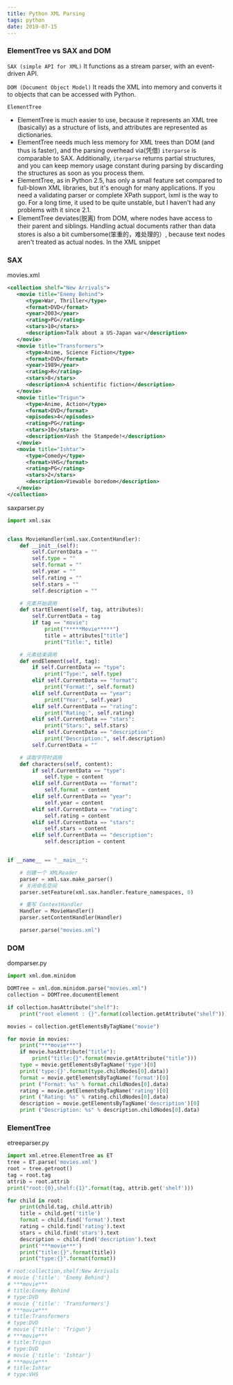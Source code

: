 ```yaml
---
title: Python XML Parsing
tags: python
date: 2019-07-15
---
```


### ElementTree vs SAX and DOM

`SAX (simple API for XML)` It functions as a stream parser, with an event-driven API.

`DOM (Document Object Model)` It reads the XML into memory and converts it to objects that can be accessed with Python.

`ElementTree`

-   ElementTree is much easier to use, because it represents an XML tree (basically) as a structure of lists, and attributes are represented as dictionaries.
-   ElementTree needs much less memory for XML trees than DOM (and thus is faster), and the parsing overhead via(凭借) `iterparse` is comparable to SAX. Additionally, `iterparse` returns partial structures, and you can keep memory usage constant during parsing by discarding the structures as soon as you process them.
-   ElementTree, as in Python 2.5, has only a small feature set compared to full-blown XML libraries, but it's enough for many applications. If you need a validating parser or complete XPath support, lxml is the way to go. For a long time, it used to be quite unstable, but I haven't had any problems with it since 2.1.
-   ElementTree deviates(脱离) from DOM, where nodes have access to their parent and siblings. Handling actual documents rather than data stores is also a bit cumbersome(笨重的，难处理的）, because text nodes aren't treated as actual nodes. In the XML snippet

### SAX

movies.xml

```xml
<collection shelf="New Arrivals">
   <movie title="Enemy Behind">
      <type>War, Thriller</type>
      <format>DVD</format>
      <year>2003</year>
      <rating>PG</rating>
      <stars>10</stars>
      <description>Talk about a US-Japan war</description>
   </movie>
   <movie title="Transformers">
      <type>Anime, Science Fiction</type>
      <format>DVD</format>
      <year>1989</year>
      <rating>R</rating>
      <stars>8</stars>
      <description>A schientific fiction</description>
   </movie>
   <movie title="Trigun">
      <type>Anime, Action</type>
      <format>DVD</format>
      <episodes>4</episodes>
      <rating>PG</rating>
      <stars>10</stars>
      <description>Vash the Stampede!</description>
   </movie>
   <movie title="Ishtar">
      <type>Comedy</type>
      <format>VHS</format>
      <rating>PG</rating>
      <stars>2</stars>
      <description>Viewable boredom</description>
   </movie>
</collection>
```

saxparser.py

```python
import xml.sax


class MovieHandler(xml.sax.ContentHandler):
    def __init__(self):
        self.CurrentData = ""
        self.type = ""
        self.format = ""
        self.year = ""
        self.rating = ""
        self.stars = ""
        self.description = ""

    # 元素开始调用
    def startElement(self, tag, attributes):
        self.CurrentData = tag
        if tag == "movie":
            print("*****Movie*****")
            title = attributes["title"]
            print("Title:", title)

    # 元素结束调用
    def endElement(self, tag):
        if self.CurrentData == "type":
            print("Type:", self.type)
        elif self.CurrentData == "format":
            print("Format:", self.format)
        elif self.CurrentData == "year":
            print("Year:", self.year)
        elif self.CurrentData == "rating":
            print("Rating:", self.rating)
        elif self.CurrentData == "stars":
            print("Stars:", self.stars)
        elif self.CurrentData == "description":
            print("Description:", self.description)
        self.CurrentData = ""

    # 读取字符时调用
    def characters(self, content):
        if self.CurrentData == "type":
            self.type = content
        elif self.CurrentData == "format":
            self.format = content
        elif self.CurrentData == "year":
            self.year = content
        elif self.CurrentData == "rating":
            self.rating = content
        elif self.CurrentData == "stars":
            self.stars = content
        elif self.CurrentData == "description":
            self.description = content


if __name__ == "__main__":

    # 创建一个 XMLReader
    parser = xml.sax.make_parser()
    # 关闭命名空间
    parser.setFeature(xml.sax.handler.feature_namespaces, 0)

    # 重写 ContextHandler
    Handler = MovieHandler()
    parser.setContentHandler(Handler)

    parser.parse("movies.xml")

```

### DOM

domparser.py

```python
import xml.dom.minidom

DOMTree = xml.dom.minidom.parse("movies.xml")
collection = DOMTree.documentElement

if collection.hasAttribute("shelf"):
    print("root element : {}".format(collection.getAttribute("shelf")))

movies = collection.getElementsByTagName("movie")

for movie in movies:
    print("***movie***")
    if movie.hasAttribute("title"):
        print("title:{}".format(movie.getAttribute("title")))
    type = movie.getElementsByTagName('type')[0]
    print('type:{}'.format(type.childNodes[0].data))
    format = movie.getElementsByTagName('format')[0]
    print ("Format: %s" % format.childNodes[0].data)
    rating = movie.getElementsByTagName('rating')[0]
    print ("Rating: %s" % rating.childNodes[0].data)
    description = movie.getElementsByTagName('description')[0]
    print ("Description: %s" % description.childNodes[0].data)
```

### ElementTree

etreeparser.py

```python
import xml.etree.ElementTree as ET
tree = ET.parse('movies.xml')
root = tree.getroot()
tag = root.tag
attrib = root.attrib
print("root:{0},shelf:{1}".format(tag, attrib.get('shelf')))

for child in root:
    print(child.tag, child.attrib)
    title = child.get('title')
    format = child.find('format').text
    rating = child.find('rating').text
    stars = child.find('stars').text
    description = child.find('description').text
    print('***movie***')
    print("title:{}".format(title))
    print("type:{}".format(format))

# root:collection,shelf:New Arrivals
# movie {'title': 'Enemy Behind'}
# ***movie***
# title:Enemy Behind
# type:DVD
# movie {'title': 'Transformers'}
# ***movie***
# title:Transformers
# type:DVD
# movie {'title': 'Trigun'}
# ***movie***
# title:Trigun
# type:DVD
# movie {'title': 'Ishtar'}
# ***movie***
# title:Ishtar
# type:VHS

```
